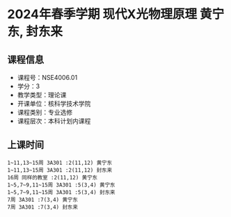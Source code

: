 # 2024年春季学期 现代X光物理原理 黄宁东, 封东来






## 课程信息

- 课程号：NSE4006.01
- 学分：3
- 教学类型：理论课
- 开课单位：核科学技术学院
- 课程类别：专业选修
- 课程层次：本科计划内课程

## 上课时间

```
1~11,13~15周 3A301 :2(11,12) 黄宁东
1~11,13~15周 3A301 :2(11,12) 封东来
16周 同样的教室 :2(11,12) 黄宁东
1~5,7~9,11~15周 3A301 :5(3,4) 黄宁东
1~5,7~9,11~15周 3A301 :5(3,4) 封东来
7周 3A301 :7(3,4) 黄宁东
7周 3A301 :7(3,4) 封东来
```

